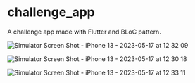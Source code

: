 # challenge_app

A challenge app made with Flutter and BLoC pattern.

![Simulator Screen Shot - iPhone 13 - 2023-05-17 at 12 32 09](https://github.com/mehdiChibani/challeng_app/assets/43273806/e41b4313-df88-4ef6-94cd-4f3a4e0bbcfd)

![Simulator Screen Shot - iPhone 13 - 2023-05-17 at 12 30 18](https://github.com/mehdiChibani/challeng_app/assets/43273806/01aaa5c9-7a0f-452c-93f1-c8e23d338156)

![Simulator Screen Shot - iPhone 13 - 2023-05-17 at 12 33 11](https://github.com/mehdiChibani/challeng_app/assets/43273806/35104593-77f4-440d-b56c-0ffa2e563de1)
